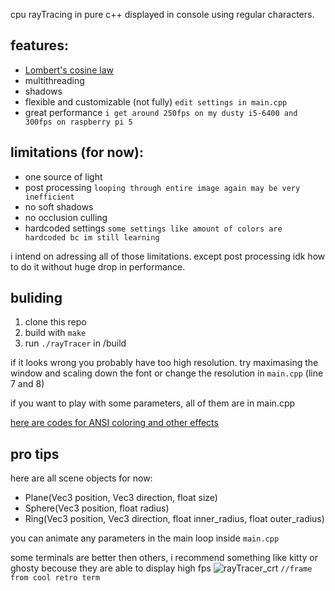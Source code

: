 cpu rayTracing in pure c++ displayed in console using regular characters.

features:
-
  - [Lombert's cosine law](https://en.wikipedia.org/wiki/Lambert%27s_cosine_law)
  - multithreading
  - shadows
  - flexible and customizable (not fully) `edit settings in main.cpp`
  - great performance `i get around 250fps on my dusty i5-6400 and 300fps on raspberry pi 5`

limitations (for now): 
-
  - one source of light
  - post processing `looping through entire image again may be very inefficient`
  - no soft shadows
  - no occlusion culling
  - hardcoded settings `some settings like amount of colors are hardcoded bc im still learning`
    
i intend on adressing all of those limitations. except post processing idk how to do it without huge drop in performance.

buliding
-
1. clone this repo
2. build with `make` 
3. run `./rayTracer` in /build

if it looks wrong you probably have too high resolution. try maximasing the window and scaling down the font or change the resolution in `main.cpp` (line 7 and 8)

if you want to play with some parameters, all of them are in main.cpp

[here are codes for ANSI coloring and other effects](https://stackoverflow.com/questions/4842424/list-of-ansi-color-escape-sequences)

pro tips
-
here are all scene objects for now:
- Plane(Vec3 position, Vec3 direction, float size)
- Sphere(Vec3 position, float radius)
- Ring(Vec3 position, Vec3 direction, float inner_radius, float outer_radius)

you can animate any parameters in the main loop inside `main.cpp`

some terminals are better then others, i recommend something like kitty or ghosty becouse they are able to display high fps
![rayTracer_crt](https://github.com/user-attachments/assets/48df6ea0-d79f-4216-97e1-bfa36dca8887)
```//frame from cool retro term```

